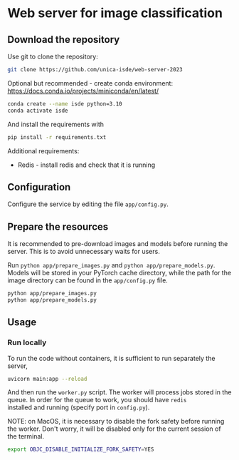 # Web server for image classification


## Download the repository

Use git to clone the repository:

```bash
git clone https://github.com/unica-isde/web-server-2023
```

Optional but recommended - create conda environment: https://docs.conda.io/projects/miniconda/en/latest/
```bash
conda create --name isde python=3.10
conda activate isde
```

And install the requirements with 

```bash
pip install -r requirements.txt
```

Additional requirements:
* Redis - install redis and check that it is running

## Configuration

Configure the service by editing the file `app/config.py`.

## Prepare the resources

It is recommended to pre-download images and models before running 
the server. This is to avoid unnecessary waits for users.

Run `python app/prepare_images.py` and `python app/prepare_models.py`. Models will 
be stored in your PyTorch cache directory, while the path for 
the image directory can be found in the `app/config.py` file. 

```bash
python app/prepare_images.py
python app/prepare_models.py
```

## Usage

### Run locally


To run the code without containers, it is sufficient to run 
separately the server,

```bash
uvicorn main:app --reload
```

And then run the `worker.py` script. 
The worker will process jobs stored in the queue. 
In order for the queue to work, you should have `redis`  
installed and running (specify port in `config.py`). 

NOTE: on MacOS, it is necessary to disable the fork safety 
before running the worker. Don't worry, it will be disabled only 
for the current session of the terminal.

```bash
export OBJC_DISABLE_INITIALIZE_FORK_SAFETY=YES
```
